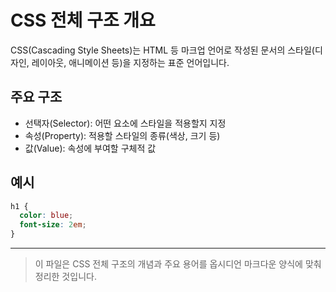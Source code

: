 # CSS 전체 구조 개요

CSS(Cascading Style Sheets)는 HTML 등 마크업 언어로 작성된 문서의 스타일(디자인, 레이아웃, 애니메이션 등)을 지정하는 표준 언어입니다.

## 주요 구조
- 선택자(Selector): 어떤 요소에 스타일을 적용할지 지정
- 속성(Property): 적용할 스타일의 종류(색상, 크기 등)
- 값(Value): 속성에 부여할 구체적 값

## 예시
```css
h1 {
  color: blue;
  font-size: 2em;
}
```

---

> 이 파일은 CSS 전체 구조의 개념과 주요 용어를 옵시디언 마크다운 양식에 맞춰 정리한 것입니다.
